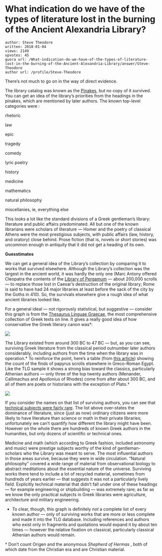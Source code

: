 # What indication do we have of the types of literature lost in the burning of the Ancient Alexandria Library?

	author: Steve Theodore
	written: 2018-01-04
	views: 2149
	upvotes: 45
	quora url: /What-indication-do-we-have-of-the-types-of-literature-lost-in-the-burning-of-the-Ancient-Alexandria-Library/answer/Steve-Theodore
	author url: /profile/Steve-Theodore


There’s not much to go on in the way of direct evidence.

The library catalog was known as the [Pinakes](https://en.wikipedia.org/wiki/Pinakes), but no copy of it survived. You can get an idea of the library’s priorities from the headings in the pinakes, which are mentioned by later authors. The known top-level categories were :

rhetoric

law

epic

tragedy

comedy

lyric poetry

history

medicine

mathematics

natural philosophy

miscellanies, ie, everything else

This looks a lot like the standard divisions of a Greek gentleman’s library: literature and public affairs predominated. All but one of the known librarians were scholars of literature — Homer and the poetry of classical Athens were the most prestigious subjects, with public affairs (law, history, and oratory) close behind. Prose fiction (that is, novels or short stories) was uncommon enough in antiquity that it did not get a heading of its own.

__Guesstimates__ 

We can get a general idea of the Library’s collection by comparing it to works that survived elsewhere. Although the Library’s collection was the largest in the ancient world, it was hardly the only one (Marc Antony offered Cleopatra the contents of the [Library of Pergamum](https://en.wikipedia.org/wiki/Library_of_Pergamum) — about 200,000 scrolls — to replace those lost in Caesar’s destruction of the original library; Rome is said to have had 24 major libraries at least before the sack of the city by the Goths in 410). So, the survivals elsewhere give a rough idea of what ancient libraries looked like.

For a general ideal — not rigorously statistical, but suggestive — consider this graph is from the [Thesaurus Linguae Graecae](http://stephanus.tlg.uci.edu), the most comprehensive collection of Greek texts on line. It gives a really good idea of how conservative the Greek literary canon was*:

![](https://qph.fs.quoracdn.net/main-qimg-d59ff059815e2eef12fead0f17239461)

The Library existed from around 300 BC to 47 BC — but, as you can see, surviving Greek literature from the classical period outnumber later authors considerably, including authors from the time when the library was in operation.* To reinforce the point, here’s a table (from [this article](http://grbs.library.duke.edu/article/viewFile/10921/4271)) showing the count of the finds of papyrus scrolls elsewhere in Greco-Roman Egypt. Like the TLG sample it shows a strong bias toward the classics, particularly Athenian authors — only three of the top twenty authors (Menander, Callimachus and Apollonius of Rhodes) come from after about 300 BC, and all of them are poets or historians with the exception of Plato.†

![](https://qph.fs.quoracdn.net/main-qimg-ec59bf5d7aec226b6f446197b1ca0dbf)

If you consider the names on that list of surviving authors, you can see that [technical subjects were fairly rare](https://www.quora.com/How-likely-is-it-that-we-havent-discovered-or-been-able-to-glean-most-if-not-all-of-what-was-supposedly-lost-during-the-destruction-of-the-Library-at-Alexandria/answer/Steve-Theodore). The list above over-states the dominance of literature, since (just as now) ordinary citizens were more likely to have literature than science or math in their private libraries; unfortunately we can’t quantify how different the library might have been. However on the whole there are hundreds of known Greek authors in the humanities, but only dozens of scientific or technical ones.

Medicine and math (which according to Greek fashion, included astronomy and music) were prestige subjects worthy of the kind of gentleman-scholars who the Library was meant to serve. The most influential authors in those areas survive, because they were in wide circulation. “Natural philosophy” covered a wide range of material from observational biology to abstract meditations about the essential nature of the universe. Surviving works there tend to include a lot of recycled material, sometimes from hundreds of years earlier — that suggests it was not a particularly lively field. Explicitly technical material that didn’t fall under one of these headings — for example engineering or shipbuilding — was extremely rare; as far as we know the only practical subjects in Greek libraries were agriculture, architecture and military engineering.



* To clear, though, this graph is definitely _not_  a complete list of every known author — only of surviving works that are more or less complete and made it into the TLG database. Including references and authors who exist only in fragments and quotations would expand it by about ten times — however the relative fixation on classical, particularly classical Athenian authors would remain.

† Don’t count Origen and the anonymous _Shepherd of Hermas_ , both of which date from the Christian era and are Christian material.

